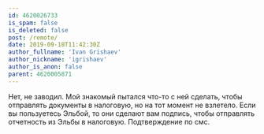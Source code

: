 ```yaml
---
id: 4620026733
is_spam: false
is_deleted: false
post: /remote/
date: 2019-09-18T11:42:30Z
author_fullname: 'Ivan Grishaev'
author_nickname: 'igrishaev'
author_is_anon: false
parent: 4620005871
---
```


<p>Нет, не заводил. Мой знакомый пытался что-то с ней сделать, чтобы отправлять документы в налоговую, но на тот момент не взлетело. Если вы пользуетесь Эльбой, то они сделают вам подпись, чтобы отправлять отчетность из Эльбы в налоговую. Подтверждение по смс.</p>
